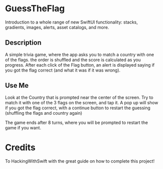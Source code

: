 # GuessTheFlag
Introduction to a whole range of new SwiftUI functionality: stacks, gradients, images, alerts, asset catalogs, and more.

## Description
A simple trivia game, where the app asks you to match a country with one of the flags. 
the order is shuffled and the score is calculated as you progress.
After each click of the Flag button, an alert is displayed saying if you got the flag correct (and what it was if it was wrong).

## Use Me
Look at the Country that is prompted near the center of the screen. Try to match it with one of the 3 flags on the screen, and tap it.
A pop up will show if you got the flag correct, with a continue button to restart the guessing (shuffling the flags and country again)

The game ends after 8 turns, where you will be prompted to restart the game if you want.


# Credits
To HackingWithSwift with the great guide on how to complete this project!
